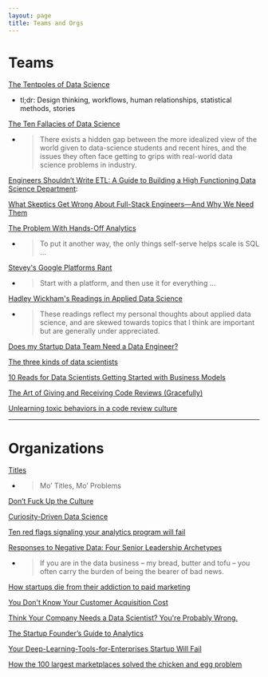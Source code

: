 ```yaml
---
layout: page
title: Teams and Orgs
---
```


# Teams

[The Tentpoles of Data Science](https://simplystatistics.org/2019/01/18/the-tentpoles-of-data-science/)

- tl;dr: Design thinking, workflows, human relationships, statistical methods, stories

[The Ten Fallacies of Data Science](https://towardsdatascience.com/the-ten-fallacies-of-data-science-9b2af78a1862)

- > There exists a hidden gap between the more idealized view of the world given to data-science students and recent hires, and the issues they often face getting to grips with real-world data science problems in industry.

[Engineers Shouldn’t Write ETL: A Guide to Building a High Functioning Data Science Department](https://multithreaded.stitchfix.com/blog/2016/03/16/engineers-shouldnt-write-etl/):

[What Skeptics Get Wrong About Full-Stack Engineers—And Why We Need Them](https://angel.co/blog/what-skeptics-get-wrong-about-full-stack-engineers-and-why-we-need-them)

[The Problem With Hands-Off Analytics](https://mode.com/blog/problem-with-hands-off-analytics)

- > To put it another way, the only things self-serve helps scale is SQL ...

[Stevey's Google Platforms Rant](https://gist.github.com/chitchcock/1281611)

- > Start with a platform, and then use it for everything ...

[Hadley Wickham's Readings in Applied Data Science](https://github.com/hadley/stats337)

- > These readings reflect my personal thoughts about applied data science, and are skewed towards topics that I think are important but are generally under appreciated.

[Does my Startup Data Team Need a Data Engineer?](https://blog.fishtownanalytics.com/does-my-startup-data-team-need-a-data-engineer-b6f4d68d7da9)

[The three kinds of data scientists](http://www.residentmar.io/2018/10/18/roles-in-data-science.html)

[10 Reads for Data Scientists Getting Started with Business Models](https://www.conordewey.com/posts/2019/5/17/10-reads-for-data-scientists-getting-started-with-business-models)

[The Art of Giving and Receiving Code Reviews (Gracefully)](http://www.alexandra-hill.com/2018/06/25/the-art-of-giving-and-receiving-code-reviews/)

[Unlearning toxic behaviors in a code review culture](https://www.freecodecamp.org/news/unlearning-toxic-behaviors-in-a-code-review-culture-b7c295452a3c/)

---

# Organizations

[Titles](https://medium.com/@gokulrajaram/the-one-thing-ceos-should-delay-as-long-as-possible-ea28347714b0)

- > Mo’ Titles, Mo’ Problems

[Don’t Fuck Up the Culture](https://medium.com/@bchesky/dont-fuck-up-the-culture-597cde9ee9d4)

[Curiosity-Driven Data Science](https://hbr.org/2018/11/curiosity-driven-data-science)

[Ten red flags signaling your analytics program will fail](https://www.mckinsey.com/business-functions/mckinsey-analytics/our-insights/ten-red-flags-signaling-your-analytics-program-will-fail)

[Responses to Negative Data: Four Senior Leadership Archetypes](https://www.kaushik.net/avinash/leadership-archetypes-responses-to-negative-data/)

- > If you are in the data business – my bread, butter and tofu – you often carry the burden of being the bearer of bad news.

[How startups die from their addiction to paid marketing](https://andrewchen.co/paid-marketing-addiction/)

[You Don't Know Your Customer Acquisition Cost](https://blog.usejournal.com/you-dont-know-your-customer-acquisition-cost-f7bf820f9d4a)

[Think Your Company Needs a Data Scientist? You're Probably Wrong.](https://www.entrepreneur.com/article/310505)

[The Startup Founder’s Guide to Analytics](https://thinkgrowth.org/the-startup-founders-guide-to-analytics-1d2176f20ac1)

[Your Deep-Learning-Tools-for-Enterprises Startup Will Fail](https://medium.com/thelaunchpad/your-deep-learning-tools-for-enterprises-startup-will-fail-94fb70683834)

[How the 100 largest marketplaces solved the chicken and egg problem](https://medium.com/@elichait/how-the-100-largest-marketplaces-solved-the-chicken-and-egg-problem-11597b5a54fb)
